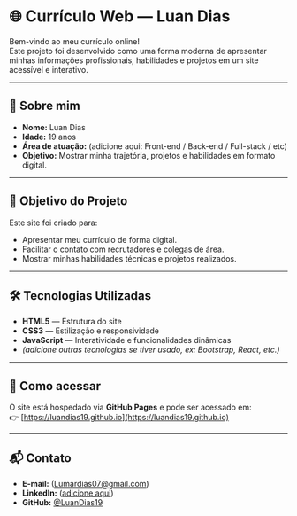 # 🌐 Currículo Web — Luan Dias

Bem-vindo ao meu currículo online!  
Este projeto foi desenvolvido como uma forma moderna de apresentar minhas informações profissionais, habilidades e projetos em um site acessível e interativo.

---

## 👤 Sobre mim
- **Nome:** Luan Dias  
- **Idade:** 19 anos  
- **Área de atuação:** (adicione aqui: Front-end / Back-end / Full-stack / etc)  
- **Objetivo:** Mostrar minha trajetória, projetos e habilidades em formato digital.  

---

## 🎯 Objetivo do Projeto
Este site foi criado para:
- Apresentar meu currículo de forma digital.  
- Facilitar o contato com recrutadores e colegas de área.  
- Mostrar minhas habilidades técnicas e projetos realizados.  

---

## 🛠️ Tecnologias Utilizadas
- **HTML5** — Estrutura do site  
- **CSS3** — Estilização e responsividade  
- **JavaScript** — Interatividade e funcionalidades dinâmicas  
- *(adicione outras tecnologias se tiver usado, ex: Bootstrap, React, etc.)*  

---

## 🚀 Como acessar
O site está hospedado via **GitHub Pages** e pode ser acessado em:  
👉 [https://luandias19.github.io](https://luandias19.github.io)

---

## 📬 Contato
- **E-mail:** (Lumardias07@gmail.com)  
- **LinkedIn:** ([adicione aqui](https://www.linkedin.com/in/luandias19/))  
- **GitHub:** [@LuanDias19](https://github.com/LuanDias19) 
